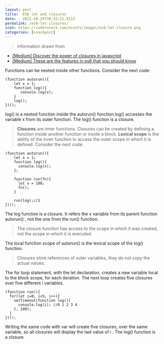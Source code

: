 ```yaml
---
layout: post
title:  ES6 let and closures
date:   2021-10-29T10:32:21.011Z
permalink: /es6-let-closures/
icon: https://codersnack.com/assets/images/es6-let-closure.png
categories: [snackpost]
---
```


> Information drawn from 
- [[Medium] Discover the power of closures in javascript](https://medium.freecodecamp.org/discover-the-power-of-closures-in-javascript-5c472a7765d7)
- [[Medium] These are the features in es6 that you should know](https://medium.freecodecamp.org/these-are-the-features-in-es6-that-you-should-know-1411194c71cb)

Functions can be nested inside other functions. 
Consider the next code:

```
(function autorun(){
    let x = 1;
    function log(){ 
       console.log(x); 
    }
    log();
})();
```
log() is a nested function inside the autorun() function.log() accesses the variable x from its outer function. The log() function is a closure.

> **Closures** are inner functions. Closures can be created by defining a function inside another function or inside a block.
> **Lexical scope** is the ability of the inner function to access the outer scope in which it is defined.
Consider the next code:

```
(function autorun(){
    let x = 1;
    function log(){
      console.log(x);
    };
    
    function run(fn){
      let x = 100;
      fn();
    }
    
    run(log);//1
})();
```

The log function is a closure. It refers the x variable from its parent function autorun() , not the one from the run() function.
> The closure function has access to the scope in which it was created, not the scope in which it is executed.

The local function scope of autorun() is the lexical scope of the log() function.

> Closures store references of outer variables, they do not copy the actual values.

The for loop statement, with the let declaration, creates a new variable local to the block scope, for each iteration. The next loop creates five closures over five different i variables.

```
(function run(){
  for(let i=0; i<5; i++){
    setTimeout(function log(){
      console.log(i); //0 1 2 3 4
    }, 100);
  }
})();
```
Writing the same code with var will create five closures, over the same variable, so all closures will display the last value of i . The log() function is a closure

